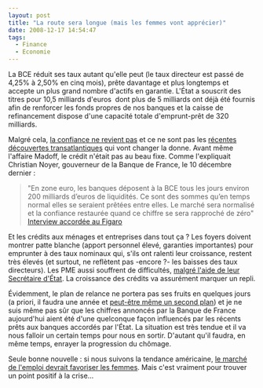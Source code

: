 ```yaml
---
layout: post
title: "La route sera longue (mais les femmes vont apprécier)"
date: 2008-12-17 14:54:47
tags:
  - Finance
  - Economie
---
```


La BCE réduit ses taux autant qu'elle peut (le taux directeur est passé de 4,25% à 2,50% en cinq mois), prête davantage et plus longtemps et accepte un plus grand nombre d'actifs en garantie. L'État a souscrit des titres pour 10,5 milliards d'euros  dont plus de 5 milliards ont déjà été fournis afin de renforcer les fonds propres de nos banques et la caisse de refinancement dispose d'une capacité totale d'emprunt-prêt de 320 milliards.

Malgré cela, [la confiance ne revient pas](//www.agefi.fr/articles/la-defiance-persiste-entre-les-banques-indique-la-bce-1057818.html) et ce ne sont pas les [récentes découvertes transatlantiques](http://tempsreel.nouvelobs.com/?xtmc=madoff&amp;xtcr=4) qui vont changer la donne. Avant même l'affaire Madoff, le crédit n'était pas au beau fixe. Comme l'expliquait Christian Noyer, gouverneur de la Banque de France, le 10 décembre dernier&nbsp;:

> "En zone euro, les banques déposent à la BCE tous les jours environ 200 milliards d’euros de liquidités. Ce sont des sommes qu’en temps normal elles se seraient prêtées entre elles. Le marché sera normalisé et la confiance restaurée quand ce chiffre se sera rapproché de zéro"
> [Interview accordée au Figaro](http://www.lefigaro.fr/economie/2008/12/10/04001-20081210ARTFIG00545-les-banques-francaises-sont-solides-.php)

Et les crédits aux ménages et entreprises dans tout ça&nbsp;? Les foyers doivent montrer patte blanche (apport personnel élevé, garanties importantes) pour emprunter à des taux nominaux qui, s'ils ont ralenti leur croissance, restent très élevés (et surtout, ne reflètent pas -encore&nbsp;?- les baisses des taux directeurs). Les PME aussi souffrent de difficultés, [malgré l'aide de leur Secrétaire d'État](http://tempsreel.nouvelobs.com/). La croissance des crédits va assurément marquer un repli.

Évidemment, le plan de relance ne portera pas ses fruits en quelques jours (a priori, il faudra une année et [peut-être même un second plan](http://www.lefigaro.fr/politique/2008/12/17/01002-20081217ARTFIG00050-la-relance-unique-priorite-de-l-elysee-en-.php)) et je ne suis même pas sûr que les chiffres annoncés par la Banque de France aujourd'hui aient été d'une quelconque façon influencés par les récents prêts aux banques accordés par l'État. La situation est très tendue et il va nous falloir un certain temps pour nous en sortir. D'autant qu'il faudra, en même temps, enrayer la progression du chômage.

Seule bonne nouvelle&nbsp;: si nous suivons la tendance américaine, [le marché de l'emploi devrait favoriser les femmes](http://www.antagoniste.net/2008/12/16/la-recession-a-t-elle-un-sexe/). Mais c'est vraiment pour trouver un point positif à la crise…